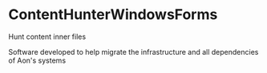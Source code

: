 # ContentHunterWindowsForms
Hunt content inner files

Software developed to help migrate the infrastructure and all dependencies of Aon's systems
